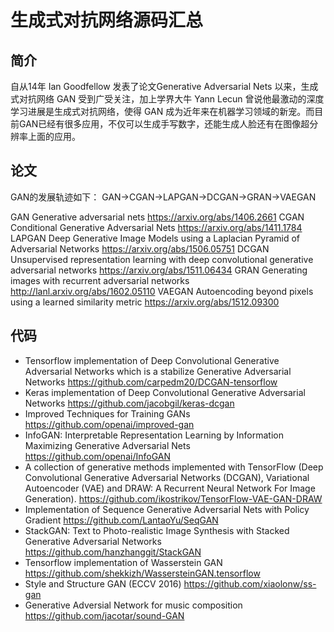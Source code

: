 # 生成式对抗网络源码汇总
## 简介
  自从14年 Ian Goodfellow 发表了论文Generative Adversarial Nets 以来，生成式对抗网络 GAN 受到广受关注，加上学界大牛 Yann Lecun 曾说他最激动的深度学习进展是生成式对抗网络，使得 GAN 成为近年来在机器学习领域的新宠。而目前GAN已经有很多应用，不仅可以生成手写数字，还能生成人脸还有在图像超分辨率上面的应用。
  
## 论文
GAN的发展轨迹如下：
GAN->CGAN->LAPGAN->DCGAN->GRAN->VAEGAN

GAN    Generative adversarial nets https://arxiv.org/abs/1406.2661
CGAN   Conditional Generative Adversarial Nets https://arxiv.org/abs/1411.1784
LAPGAN Deep Generative Image Models using a Laplacian Pyramid of Adversarial Networks https://arxiv.org/abs/1506.05751
DCGAN  Unsupervised representation learning with deep convolutional generative adversarial networks https://arxiv.org/abs/1511.06434
GRAN   Generating images with recurrent adversarial networks http://lanl.arxiv.org/abs/1602.05110
VAEGAN Autoencoding beyond pixels using a learned similarity metric https://arxiv.org/abs/1512.09300

## 代码
- Tensorflow implementation of Deep Convolutional Generative Adversarial Networks which is a stabilize Generative Adversarial Networks https://github.com/carpedm20/DCGAN-tensorflow
- Keras implementation of Deep Convolutional Generative Adversarial Networks https://github.com/jacobgil/keras-dcgan
- Improved Techniques for Training GANs https://github.com/openai/improved-gan
- InfoGAN: Interpretable Representation Learning by Information Maximizing Generative Adversarial Nets https://github.com/openai/InfoGAN
- A collection of generative methods implemented with TensorFlow (Deep Convolutional Generative Adversarial Networks (DCGAN), Variational Autoencoder (VAE) and DRAW: A Recurrent Neural Network For Image Generation). https://github.com/ikostrikov/TensorFlow-VAE-GAN-DRAW
- Implementation of Sequence Generative Adversarial Nets with Policy Gradient https://github.com/LantaoYu/SeqGAN
- StackGAN: Text to Photo-realistic Image Synthesis with Stacked Generative Adversarial Networks https://github.com/hanzhanggit/StackGAN
- Tensorflow implementation of Wasserstein GAN https://github.com/shekkizh/WassersteinGAN.tensorflow
- Style and Structure GAN (ECCV 2016) https://github.com/xiaolonw/ss-gan
- Generative Adversial Network for music composition https://github.com/jacotar/sound-GAN
